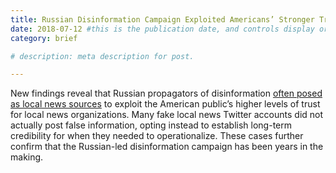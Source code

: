 ```yaml
---
title: Russian Disinformation Campaign Exploited Americans’ Stronger Trust in Local News
date: 2018-07-12 #this is the publication date, and controls display order.
category: brief

# description: meta description for post.

---
```


New findings reveal that Russian propagators of disinformation [often posed as local news sources][link] to exploit the American public’s higher levels of trust for local news organizations. Many fake local news Twitter accounts did not actually post false information, opting instead to establish long-term credibility for when they needed to operationalize. These cases further confirm that the Russian-led disinformation campaign has been years in the making.

[link]: https://www.npr.org/2018/07/12/628085238/russian-influence-campaign-sought-to-exploit-americans-trust-in-local-news
